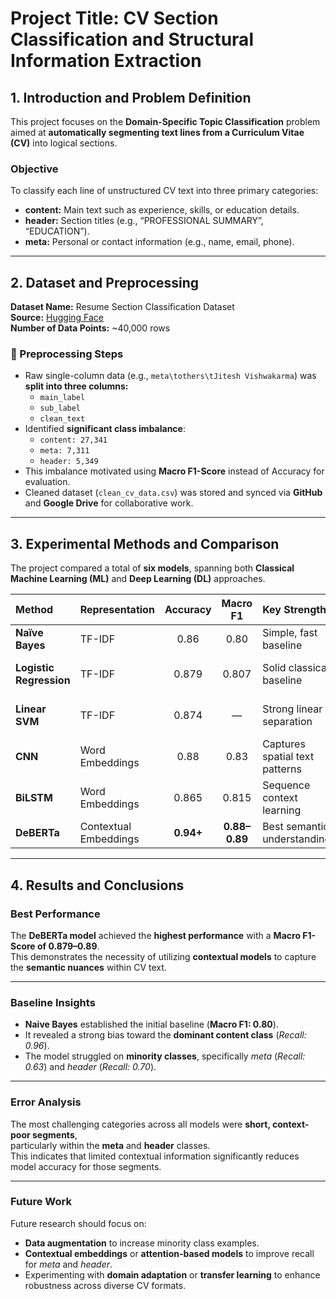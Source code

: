 #  Project Title: CV Section Classification and Structural Information Extraction

## 1. Introduction and Problem Definition

This project focuses on the **Domain-Specific Topic Classification** problem aimed at **automatically segmenting text lines from a Curriculum Vitae (CV)** into logical sections.

###  Objective
To classify each line of unstructured CV text into three primary categories:

- **content:** Main text such as experience, skills, or education details.  
- **header:** Section titles (e.g., “PROFESSIONAL SUMMARY”, “EDUCATION”).  
- **meta:** Personal or contact information (e.g., name, email, phone).

---

## 2. Dataset and Preprocessing

**Dataset Name:** Resume Section Classification Dataset  
**Source:** [Hugging Face](https://huggingface.co)  
**Number of Data Points:** ~40,000 rows  

### 🔧 Preprocessing Steps
- Raw single-column data (e.g., `meta\tothers\tJitesh Vishwakarma`) was **split into three columns:**
  - `main_label`
  - `sub_label`
  - `clean_text`
- Identified **significant class imbalance**:  
  - `content: 27,341`  
  - `meta: 7,311`  
  - `header: 5,349`
- This imbalance motivated using **Macro F1-Score** instead of Accuracy for evaluation.
- Cleaned dataset (`clean_cv_data.csv`) was stored and synced via **GitHub** and **Google Drive** for collaborative work.

---

## 3. Experimental Methods and Comparison

The project compared a total of **six models**, spanning both **Classical Machine Learning (ML)** and **Deep Learning (DL)** approaches.

| Method | Representation | Accuracy | Macro F1 | Key Strength | Key Weakness |
|:--|:--|:--:|:--:|:--|:--|
| **Naïve Bayes** | TF-IDF | 0.86 | 0.80 | Simple, fast baseline | Fails on minority classes |
| **Logistic Regression** | TF-IDF | 0.879 | 0.807 | Solid classical baseline | Still weak on short segments (meta) |
| **Linear SVM** | TF-IDF | 0.874 | — | Strong linear separation | Limited contextual understanding |
| **CNN** | Word Embeddings | 0.88 | 0.83 | Captures spatial text patterns | Slight overfitting |
| **BiLSTM** | Word Embeddings | 0.865 | 0.815 | Sequence context learning | Sensitive to imbalance |
| **DeBERTa** | Contextual Embeddings | **0.94+** | **0.88–0.89** | Best semantic understanding | Computationally expensive |

---

## 4. Results and Conclusions

###  Best Performance
The **DeBERTa model** achieved the **highest performance** with a **Macro F1-Score of 0.879–0.89**.  
This demonstrates the necessity of utilizing **contextual models** to capture the **semantic nuances** within CV text.

---

###  Baseline Insights
- **Naive Bayes** established the initial baseline (**Macro F1: 0.80**).  
- It revealed a strong bias toward the **dominant content class** (*Recall: 0.96*).  
- The model struggled on **minority classes**, specifically *meta* (*Recall: 0.63*) and *header* (*Recall: 0.70*).

---

###  Error Analysis
The most challenging categories across all models were **short, context-poor segments**,  
particularly within the **meta** and **header** classes.  
This indicates that limited contextual information significantly reduces model accuracy for those segments.

---

###  Future Work
Future research should focus on:
- **Data augmentation** to increase minority class examples.  
- **Contextual embeddings** or **attention-based models** to improve recall for *meta* and *header*.  
- Experimenting with **domain adaptation** or **transfer learning** to enhance robustness across diverse CV formats.


